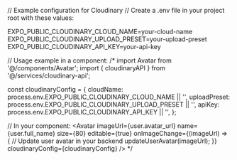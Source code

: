 // Example configuration for Cloudinary
// Create a .env file in your project root with these values:

EXPO_PUBLIC_CLOUDINARY_CLOUD_NAME=your-cloud-name
EXPO_PUBLIC_CLOUDINARY_UPLOAD_PRESET=your-upload-preset
EXPO_PUBLIC_CLOUDINARY_API_KEY=your-api-key

// Usage example in a component:
/\*
import Avatar from '@/components/Avatar';
import { cloudinaryAPI } from '@/services/cloudinary-api';

const cloudinaryConfig = {
cloudName: process.env.EXPO_PUBLIC_CLOUDINARY_CLOUD_NAME || '',
uploadPreset: process.env.EXPO_PUBLIC_CLOUDINARY_UPLOAD_PRESET || '',
apiKey: process.env.EXPO_PUBLIC_CLOUDINARY_API_KEY || '',
};

// In your component:
<Avatar
imageUrl={user.avatar_url}
name={user.full_name}
size={80}
editable={true}
onImageChange={(imageUrl) => {
// Update user avatar in your backend
updateUserAvatar(imageUrl);
}}
cloudinaryConfig={cloudinaryConfig}
/>
\*/
